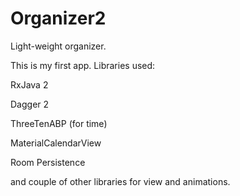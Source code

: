 # Organizer2
Light-weight organizer. 

This is my first app. 
Libraries used: 

RxJava 2 

Dagger 2 

ThreeTenABP (for time)

MaterialCalendarView

Room Persistence

and couple of other libraries for view and animations.
